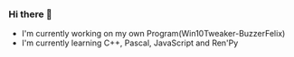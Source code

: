 ### Hi there 👋

- I'm currently working on my own Program(Win10Tweaker-BuzzerFelix)
- I'm currently learning C++, Pascal, JavaScript and Ren'Py

